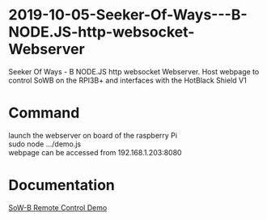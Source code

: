 # 2019-10-05-Seeker-Of-Ways---B-NODE.JS-http-websocket-Webserver
Seeker Of Ways - B NODE.JS http websocket Webserver. Host webpage to control SoWB on the RPI3B+ and interfaces with the HotBlack Shield V1
# Command  
launch the webserver on board of the raspberry Pi   
sudo node .../demo.js   
webpage can be accessed from 192.168.1.203:8080  
# Documentation
[SoW-B Remote Control Demo](https://fatherofmachines.blogspot.com/p/sow-b-remote-control.html)
